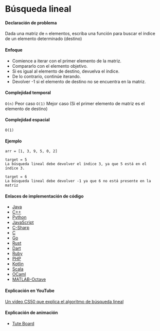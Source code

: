 # Búsqueda lineal

#### Declaración de problema

Dada una matriz de `n` elementos, escriba una función para buscar el índice de un elemento determinado (destino)

#### Enfoque

- Comience a iterar con el primer elemento de la matriz.
- Compararlo con el elemento objetivo.
- Si es igual al elemento de destino, devuelva el índice.
- De lo contrario, continúe iterando.
- Devolver -1 si el elemento de destino no se encuentra en la matriz.

#### Complejidad temporal 

`O(n)` Peor caso
`O(1)` Mejor caso (Si el primer elemento de matriz es el elemento de destino)

#### Complejidad espacial

`O(1)`

#### Ejemplo

```
arr = [1, 3, 9, 5, 0, 2]  

target = 5
La búsqueda lineal debe devolver el índice 3, ya que 5 está en el índice 3.

target = 6           
La búsqueda lineal debe devolver -1 ya que 6 no está presente en la matriz
```

#### Enlaces de implementación de código

- [Java](https://github.com/TheAlgorithms/Java/blob/master/src/main/java/com/thealgorithms/searches/LinearSearch.java)
- [C++](https://github.com/TheAlgorithms/C-Plus-Plus/blob/master/Search/Linear%20Search.cpp)
- [Python](https://github.com/TheAlgorithms/Python/blob/master/searches/linear_search.py)
- [JavaScript](https://github.com/TheAlgorithms/Javascript/blob/master/Search/LinearSearch.js)
- [C-Sharp](https://github.com/TheAlgorithms/C-Sharp/blob/master/Algorithms/Search/LinearSearcher.cs)
- [C](https://github.com/TheAlgorithms/C/blob/master/searching/linear_search.c)
- [Go](https://github.com/TheAlgorithms/Go/blob/master/search/linear.go)
- [Rust](https://github.com/TheAlgorithms/Rust/blob/master/src/searching/linear_search.rs)
- [Dart](https://github.com/TheAlgorithms/Dart/blob/master/search/linear_Search.dart)
- [Ruby](https://github.com/TheAlgorithms/Ruby/blob/master/Searches/linear_search.rb)
- [PHP](https://github.com/TheAlgorithms/PHP/blob/master/searches/linear_search.php)
- [Kotlin](https://github.com/TheAlgorithms/Kotlin/blob/master/src/main/kotlin/search/LinearSearch.kt)
- [Scala](https://github.com/TheAlgorithms/Scala/blob/master/src/main/scala/Search/LinearSearch.scala)
- [OCaml](https://github.com/TheAlgorithms/OCaml/blob/master/searches/linear_search.ml)
- [MATLAB-Octave](https://github.com/TheAlgorithms/MATLAB-Octave/blob/master/algorithms/Searching/linear_search.m)

#### Explicación en YouTube

[Un vídeo CS50 que explica el algoritmo de búsqueda lineal](https://www.youtube.com/watch?v=CX2CYIJLwfg)

#### Explicación de animación

- [Tute Board](https://boardhub.github.io/tute/?wd=linearSearchAlgo)
